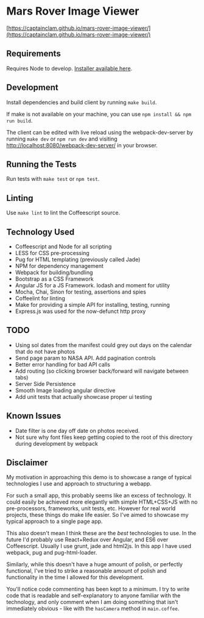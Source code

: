 # Mars Rover Image Viewer

[https://captainclam.github.io/mars-rover-image-viewer/](https://captainclam.github.io/mars-rover-image-viewer/)

## Requirements

Requires Node to develop. [Installer available here](https://nodejs.org/en/).

## Development

Install dependencies and build client by running `make build`.

If make is not available on your machine, you can use `npm install && npm run build`.

The client can be edited with live reload using the webpack-dev-server by running `make dev` or `npm run dev` and visiting [http://localhost:8080/webpack-dev-server/](http://localhost:8080/webpack-dev-server/) in your browser.

## Running the Tests

Run tests with `make test` or `npm test`.

## Linting

Use `make lint` to lint the Coffeescript source.

## Technology Used

- Coffeescript and Node for all scripting
- LESS for CSS pre-processing
- Pug for HTML templating (previously called Jade)
- NPM for dependency management
- Webpack for building/bundling
- Bootstrap as a CSS Framework
- Angular JS for a JS Framework. lodash and moment for utility
- Mocha, Chai, Sinon for testing, assertions and spies
- Coffeelint for linting
- Make for providing a simple API for installing, testing, running
- Express.js was used for the now-defunct http proxy

## TODO

- Using sol dates from the manifest could grey out days on the calendar that do not have photos
- Send page param to NASA API. Add pagination controls
- Better error handling for bad API calls
- Add routing (so clicking browser back/forward will navigate between tabs)
- Server Side Persistence
- Smooth Image loading angular directive
- Add unit tests that actually showcase proper ui testing

## Known Issues

- Date filter is one day off date on photos received.
- Not sure why font files keep getting copied to the root of this directory during development by webpack


## Disclaimer

My motivation in approaching this demo is to showcase a range of typical technologies I use and approach to structuring a webapp.

For such a small app, this probably seems like an excess of technology. It could easily be achieved more elegantly with simple HTML+CSS+JS with no pre-processors, frameworks, unit tests, etc. However for real world projects, these things do make life easier. So I've aimed to showcase my typical approach to a single page app.

This also doesn't mean I think these are the *best* technologies to use. In the future I'd probably use React+Redux over Angular, and ES6 over Coffeescript. Usually I use grunt, jade and html2js. In this app I have used webpack, pug and pug-html-loader.

Similarly, while this doesn't have a huge amount of polish, or perfectly functional, I've tried to strike a reasonable amount of polish and functionality in the time I allowed for this development.

You'll notice code commenting has been kept to a minimum. I try to write code that is readable and self-explanatory to anyone familiar with the technology, and only comment when I am doing something that isn't immediately obvious - like with the `hasCamera` method in `main.coffee`.

